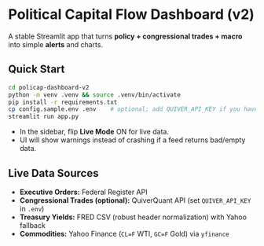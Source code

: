 # Political Capital Flow Dashboard (v2)

A stable Streamlit app that turns **policy + congressional trades + macro** into simple **alerts** and charts.

## Quick Start
```bash
cd policap-dashboard-v2
python -m venv .venv && source .venv/bin/activate
pip install -r requirements.txt
cp config.sample.env .env    # optional; add QUIVER_API_KEY if you have one
streamlit run app.py
```

- In the sidebar, flip **Live Mode** ON for live data.
- UI will show warnings instead of crashing if a feed returns bad/empty data.

## Live Data Sources
- **Executive Orders:** Federal Register API
- **Congressional Trades (optional):** QuiverQuant API (set `QUIVER_API_KEY` in `.env`)
- **Treasury Yields:** FRED CSV (robust header normalization) with Yahoo fallback
- **Commodities:** Yahoo Finance (`CL=F` WTI, `GC=F` Gold) via `yfinance`
